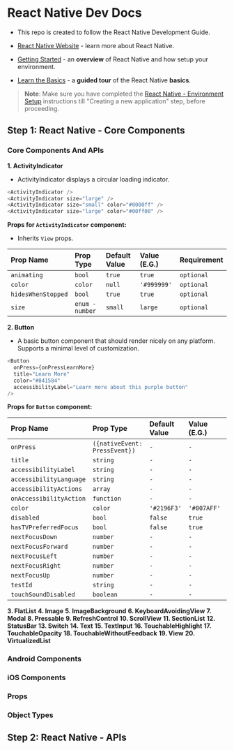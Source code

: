 # React Native Dev Docs

- This repo is created to follow the React Native Development Guide.

- [React Native Website](https://reactnative.dev) - learn more about React Native.
- [Getting Started](https://reactnative.dev/docs/environment-setup) - an **overview** of React Native and how setup your environment.
- [Learn the Basics](https://reactnative.dev/docs/getting-started) - a **guided tour** of the React Native **basics**.

> **Note**: Make sure you have completed the [React Native - Environment Setup](https://reactnative.dev/docs/environment-setup) instructions till "Creating a new application" step, before proceeding.

## Step 1: React Native - Core Components

### Core Components And APIs

**1. ActivityIndicator**

- ActivityIndicator displays a circular loading indicator.

```js
<ActivityIndicator />
<ActivityIndicator size="large" />
<ActivityIndicator size="small" color="#0000ff" />
<ActivityIndicator size="large" color="#00ff00" />
```

**Props for `ActivityIndicator` component:**

- Inherits `View` props.

| Prop Name          | Prop Type       | Default Value | Value (E.G.) | Requirement |
| :----------------- | :-------------- | :------------ | :----------- | ----------- |
| `animating`        | `bool`          | `true`        | `true`       | `optional`  |
| `color`            | `color`         | `null`        | `'#999999'`  | `optional`  |
| `hidesWhenStopped` | `bool`          | `true`        | `true`       | `optional`  |
| `size`             | `enum - number` | `small`       | `large`      | `optional`  |

**2. Button**

- A basic button component that should render nicely on any platform. Supports a minimal level of customization.

```js
<Button
  onPress={onPressLearnMore}
  title="Learn More"
  color="#841584"
  accessibilityLabel="Learn more about this purple button"
/>
```

**Props for `Button` component:**

| Prop Name               | Prop Type                     | Default Value | Value (E.G.) | Requirement |
| :---------------------- | :---------------------------- | :------------ | :----------- | ----------- |
| `onPress`               | `({nativeEvent: PressEvent})` | `-`           | `-`          | `required`  |
| `title`                 | `string`                      | `-`           | `-`          | `required`  |
| `accessibilityLabel`    | `string`                      | `-`           | `-`          | `optional`  |
| `accessibilityLanguage` | `string`                      | `-`           | `-`          | `optional`  |
| `accessibilityActions`  | `array`                       | `-`           | `-`          | `optional`  |
| `onAccessibilityAction` | `function`                    | `-`           | `-`          | `optional`  |
| `color`                 | `color`                       | `'#2196F3'`   | `'#007AFF'`  | `optional`  |
| `disabled`              | `bool`                        | `false`       | `true`       | `optional`  |
| `hasTVPreferredFocus`   | `bool`                        | `false`       | `true`       | `optional`  |
| `nextFocusDown`         | `number`                      | `-`           | `-`          | `optional`  |
| `nextFocusForward`      | `number`                      | `-`           | `-`          | `optional`  |
| `nextFocusLeft`         | `number`                      | `-`           | `-`          | `optional`  |
| `nextFocusRight`        | `number`                      | `-`           | `-`          | `optional`  |
| `nextFocusUp`           | `number`                      | `-`           | `-`          | `optional`  |
| `testId`                | `string`                      | `-`           | `-`          | `optional`  |
| `touchSoundDisabled`    | `boolean`                     | `-`           | `-`          | `optional`  |

**3. FlatList**
**4. Image**
**5. ImageBackground**
**6. KeyboardAvoidingView**
**7. Modal**
**8. Pressable**
**9. RefreshControl**
**10. ScrollView**
**11. SectionList**
**12. StatusBar**
**13. Switch**
**14. Text**
**15. TextInput**
**16. TouchableHighlight**
**17. TouchableOpacity**
**18. TouchableWithoutFeedback**
**19. View**
**20. VirtualizedList**

### Android Components

### iOS Components

### Props

### Object Types

## Step 2: React Native - APIs
